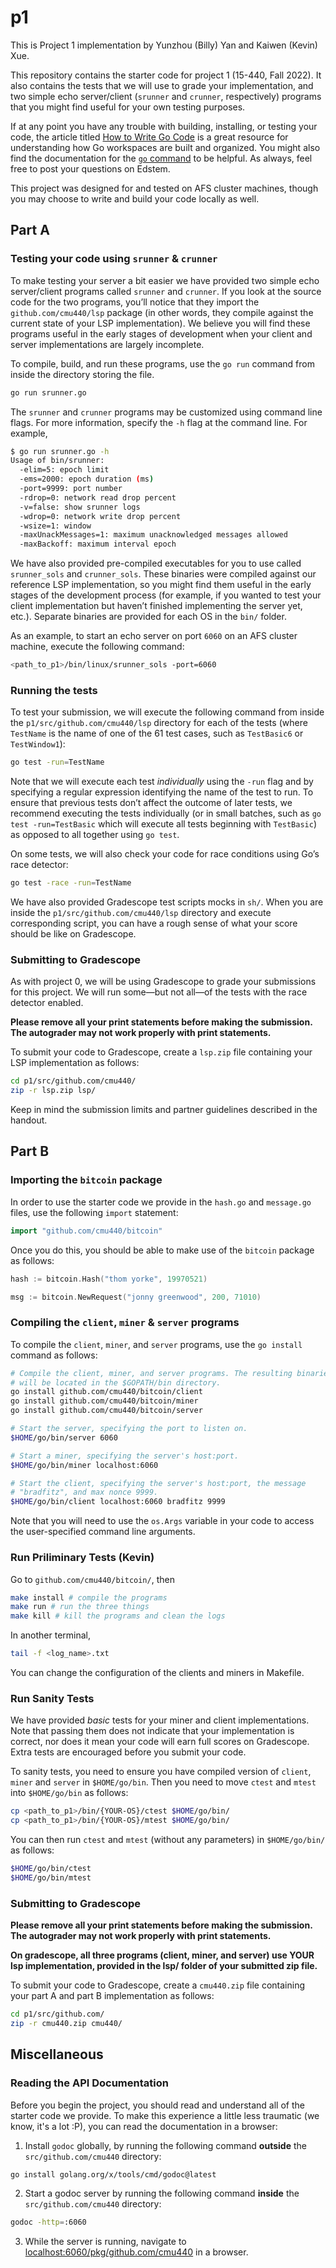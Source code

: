 p1
==

This is Project 1 implementation by Yunzhou (Billy) Yan and Kaiwen (Kevin) Xue.

This repository contains the starter code for project 1 (15-440, Fall 2022). It also contains
the tests that we will use to grade your implementation, and two simple echo server/client
(`srunner` and `crunner`, respectively) programs that you might find useful for your own testing
purposes. 

If at any point you have any trouble with building, installing, or testing your code, the article
titled [How to Write Go Code](http://golang.org/doc/code.html) is a great resource for understanding
how Go workspaces are built and organized. You might also find the documentation for the
[`go` command](http://golang.org/cmd/go/) to be helpful. As always, feel free to post your questions
on Edstem.

This project was designed for and tested on AFS cluster machines, though you may choose to
write and build your code locally as well.

## Part A

### Testing your code using `srunner` & `crunner`

To make testing your server a bit easier we have provided two simple echo server/client
programs called `srunner` and `crunner`. If you look at the source code for the two programs,
you’ll notice that they import the `github.com/cmu440/lsp` package (in other words, they compile
against the current state of your LSP implementation). We believe you will find these programs
useful in the early stages of development when your client and server implementations are
largely incomplete.

To compile, build, and run these programs, use the `go run` command from inside the directory
storing the file.

```bash
go run srunner.go
```

The `srunner` and `crunner` programs may be customized using command line flags. For more
information, specify the `-h` flag at the command line. For example,

```bash
$ go run srunner.go -h
Usage of bin/srunner:
  -elim=5: epoch limit
  -ems=2000: epoch duration (ms)
  -port=9999: port number
  -rdrop=0: network read drop percent
  -v=false: show srunner logs
  -wdrop=0: network write drop percent
  -wsize=1: window 
  -maxUnackMessages=1: maximum unacknowledged messages allowed
  -maxBackoff: maximum interval epoch
```

We have also provided pre-compiled executables for you to use called `srunner_sols` and `crunner_sols`.
These binaries were compiled against our reference LSP implementation,
so you might find them useful in the early stages of the development process (for example, if you wanted to test your
client implementation but haven’t finished implementing the server yet, etc.). Separate binaries are provided for each OS in the `bin/` folder.

As an example, to start an echo server on port `6060` on an AFS cluster machine, execute the following command:

```sh
<path_to_p1>/bin/linux/srunner_sols -port=6060
```

### Running the tests

To test your submission, we will execute the following command from inside the
`p1/src/github.com/cmu440/lsp` directory for each of the tests (where `TestName` is the
name of one of the 61 test cases, such as `TestBasic6` or `TestWindow1`):

```sh
go test -run=TestName
```

Note that we will execute each test _individually_ using the `-run` flag and by specifying a regular expression
identifying the name of the test to run. To ensure that previous tests don’t affect the outcome of later tests,
we recommend executing the tests individually (or in small batches, such as `go test -run=TestBasic` which will
execute all tests beginning with `TestBasic`) as opposed to all together using `go test`.

On some tests, we will also check your code for race conditions using Go’s race detector:

```sh
go test -race -run=TestName
```

We have also provided Gradescope test scripts mocks in `sh/`. When you are inside the
`p1/src/github.com/cmu440/lsp` directory and execute corresponding script, you can have a rough sense of what your
score should be like on Gradescope.

### Submitting to Gradescope

As with project 0, we will be using Gradescope to grade your submissions for this project.
We will run some&mdash;but not all&mdash;of the tests with the race detector enabled.

**Please remove all your print statements before making the submission. The autograder may not work properly with print statements.**

To submit your code to Gradescope, create a `lsp.zip` file containing your LSP implementation as follows:

```sh
cd p1/src/github.com/cmu440/
zip -r lsp.zip lsp/
```

Keep in mind the submission limits and partner guidelines described in the handout.

## Part B

### Importing the `bitcoin` package

In order to use the starter code we provide in the `hash.go` and `message.go` files, use the
following `import` statement:

```go
import "github.com/cmu440/bitcoin"
```

Once you do this, you should be able to make use of the `bitcoin` package as follows:

```go
hash := bitcoin.Hash("thom yorke", 19970521)

msg := bitcoin.NewRequest("jonny greenwood", 200, 71010)
```

### Compiling the `client`, `miner` & `server` programs

To compile the `client`, `miner`, and `server` programs, use the `go install` command
as follows:

```bash
# Compile the client, miner, and server programs. The resulting binaries
# will be located in the $GOPATH/bin directory.
go install github.com/cmu440/bitcoin/client
go install github.com/cmu440/bitcoin/miner
go install github.com/cmu440/bitcoin/server

# Start the server, specifying the port to listen on.
$HOME/go/bin/server 6060

# Start a miner, specifying the server's host:port.
$HOME/go/bin/miner localhost:6060

# Start the client, specifying the server's host:port, the message
# "bradfitz", and max nonce 9999.
$HOME/go/bin/client localhost:6060 bradfitz 9999
```

Note that you will need to use the `os.Args` variable in your code to access the user-specified
command line arguments.

### Run Priliminary Tests (Kevin)
Go to `github.com/cmu440/bitcoin/`, then

```bash
make install # compile the programs
make run # run the three things
make kill # kill the programs and clean the logs
```
In another terminal,
```bash
tail -f <log_name>.txt
```

You can change the configuration of the clients and miners in Makefile.

### Run Sanity Tests

We have provided *basic* tests for your miner and client implementations. Note that passing them does not indicate that your implementation is correct, nor does it mean your code will earn full scores on Gradescope. Extra tests are encouraged before you submit your code.

To sanity tests, you need to ensure you have compiled version of `client`, `miner` and `server` in `$HOME/go/bin`. Then you need to move `ctest` and `mtest` into `$HOME/go/bin` as follows:

```bash
cp <path_to_p1>/bin/{YOUR-OS}/ctest $HOME/go/bin/
cp <path_to_p1>/bin/{YOUR-OS}/mtest $HOME/go/bin/
```

You can then run `ctest` and `mtest` (without any parameters) in `$HOME/go/bin/` as follows:

```bash
$HOME/go/bin/ctest
$HOME/go/bin/mtest
```

### Submitting to Gradescope

**Please remove all your print statements before making the submission. The autograder may not work properly with print statements.**

**On gradescope, all three programs (client, miner, and server) use YOUR lsp implementation, provided in the lsp/ folder of your submitted zip file.**

To submit your code to Gradescope, create a `cmu440.zip` file containing your part A and part B implementation
as follows:

```sh
cd p1/src/github.com/
zip -r cmu440.zip cmu440/
```

## Miscellaneous

### Reading the API Documentation

Before you begin the project, you should read and understand all of the starter code we provide.
To make this experience a little less traumatic (we know, it's a lot :P),
you can read the documentation in a browser:
1. Install `godoc` globally, by running the following command **outside** the `src/github.com/cmu440` directory:
```sh
go install golang.org/x/tools/cmd/godoc@latest
```
2. Start a godoc server by running the following command **inside** the `src/github.com/cmu440` directory:
```sh
godoc -http=:6060
```
3. While the server is running, navigate to [localhost:6060/pkg/github.com/cmu440](http://localhost:6060/pkg/github.com/cmu440) in a browser.

